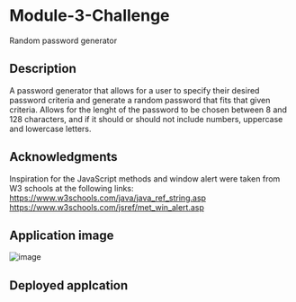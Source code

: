 # Module-3-Challenge
Random password generator

## Description 
A password generator that allows for a user to specify their desired password criteria and generate a random password that fits that given criteria. Allows for the lenght of the password to be chosen between 8 and 128 characters, and if it should or should not include numbers, uppercase and lowercase letters.

## Acknowledgments
Inspiration for the JavaScript methods and window alert were taken from W3 schools at the following links:
https://www.w3schools.com/java/java_ref_string.asp
https://www.w3schools.com/jsref/met_win_alert.asp

## Application image 
![image](https://github.com/SanyamSamS/Module-3-Challenge/assets/144437895/55c889e1-333a-4ad8-8206-c6e50b14a98e)

## Deployed applcation

